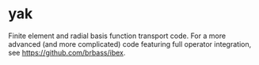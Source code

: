 # yak
Finite element and radial basis function transport code. For a more advanced (and more complicated) code featuring full operator integration, see https://github.com/brbass/ibex.
